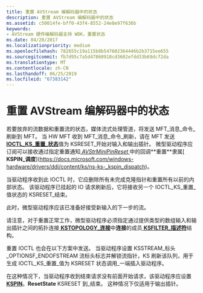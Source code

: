 ```yaml
---
title: 重置 AVStream 编解码器中的状态
description: 重置 AVStream 编解码器中的状态
ms.assetid: c50014fe-bff0-43f4-8552-24e8e97f636b
keywords:
- AVStream 硬件编解码器支持 WDK，重置状态
ms.date: 04/20/2017
ms.localizationpriority: medium
ms.openlocfilehash: 782655c19a115b8b547602364446b2b3715ee655
ms.sourcegitcommit: fb7d95c7a5d47860918cd3602efdd33b69dcf2da
ms.translationtype: MT
ms.contentlocale: zh-CN
ms.lasthandoff: 06/25/2019
ms.locfileid: "67383142"
---
```

# <a name="resetting-state-in-avstream-codecs"></a>重置 AVStream 编解码器中的状态


若要放弃的流数据和重置流的状态，媒体流式处理管道，将发送 MFT\_消息\_命令\_刷新到 MFT。 当 HW MFT 收到 MFT\_消息\_命令\_刷新，请在 MFT 发送[ **IOCTL\_KS\_重置\_状态**](https://docs.microsoft.com/windows-hardware/drivers/ddi/content/ks/ni-ks-ioctl_ks_reset_state)值为 KSRESET\_开始对输入和输出插针。 微型驱动程序应订阅可以接收通过指定重置通知[ *AVStrMiniPinReset* ](https://docs.microsoft.com/previous-versions/ff556354(v=vs.85))中的回调**重置**隶属[ **KSPIN\_调度**](https://docs.microsoft.com/windows-hardware/drivers/ddi/content/ks/ns-ks-_kspin_dispatch)。

当驱动程序收到此 IOCTL 时，它应删除所有未完成克隆指针和重置所有以前的内部状态。 该驱动程序已挂起的 IO 请求刷新后，它将接收另一个 IOCTL\_KS\_重置\_值状态的 KSRESET\_结束。

此时，微型驱动程序应该已准备好接受新输入的下一步的流。

请注意，对于重置正常工作，微型驱动程序必须指定通过提供类型的数组输入和输出插针之间的拓扑连接[ **KSTOPOLOGY\_连接**](https://docs.microsoft.com/windows-hardware/drivers/ddi/content/ks/ns-ks-kstopology_connection)中**连接**的成员[ **KSFILTER\_描述符**](https://docs.microsoft.com/windows-hardware/drivers/ddi/content/ks/ns-ks-_ksfilter_descriptor)结构。

重置 IOCTL 也会在以下方案中发送。 当驱动程序设置 KSSTREAM\_标头\_OPTIONSF\_ENDOFSTREAM 流标头标志并解锁流指针，KS 刷新该队列，用于生成 IOCTL\_KS\_重置\_值为 KSRESET 状态调用\_一端插入驱动程序。

在这种情况下，当驱动程序收到结束请求没有前面开始请求，该驱动程序应设置[ **KSPIN**](https://docs.microsoft.com/windows-hardware/drivers/ddi/content/ks/ns-ks-_kspin)。**ResetState** KSRESET 到\_结束。 这种情况下仅适用于输出插针。

 

 




